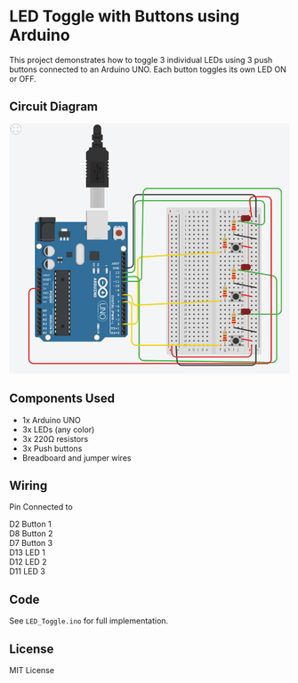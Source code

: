 # LED Toggle with Buttons using Arduino

This project demonstrates how to toggle 3 individual LEDs using 3 push buttons connected to an Arduino UNO. Each button toggles its own LED ON or OFF.

##  Circuit Diagram

![Circuit](circuit.png)

##  Components Used

- 1x Arduino UNO
- 3x LEDs (any color)
- 3x 220Ω resistors
- 3x Push buttons
- Breadboard and jumper wires

##  Wiring

 Pin    Connected to     

 D2     Button 1         
 D8     Button 2         
 D7     Button 3         
 D13    LED 1            
 D12    LED 2            
 D11    LED 3            

##  Code

See `LED_Toggle.ino` for full implementation.

##  License

MIT License
